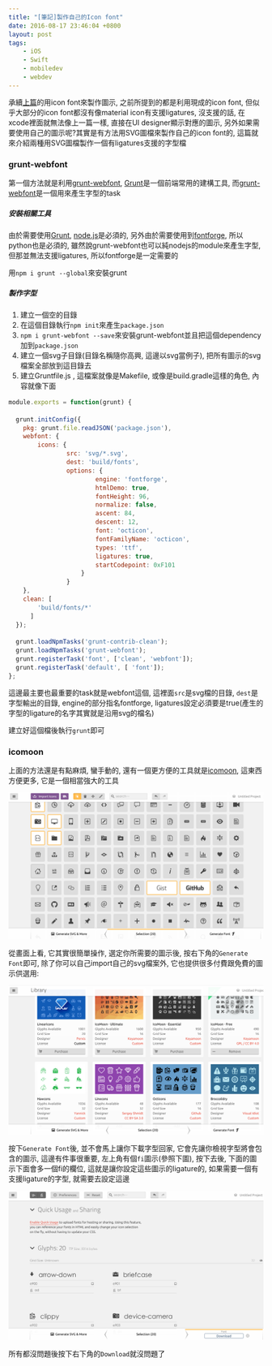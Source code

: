 ```yaml
---
title: "[筆記]製作自己的Icon font"
date: 2016-08-17 23:46:04 +0800
layout: post
tags:
    - iOS
    - Swift
    - mobiledev
    - webdev
---
```

承續[上篇](http://blog.jln.co/筆記-ios開發-使用icon-font來節省圖示空間/)的用icon font來製作圖示, 之前所提到的都是利用現成的icon font, 但似乎大部分的icon font都沒有像material icon有支援ligatures, 沒支援的話, 在xcode裡面就無法像上一篇一樣, 直接在UI designer顯示對應的圖示, 另外如果需要使用自己的圖示呢?其實是有方法用SVG圖檔來製作自己的icon font的, 這篇就來介紹兩種用SVG圖檔製作一個有ligatures支援的字型檔

### grunt-webfont 
第一個方法就是利用[grunt-webfont](https://github.com/sapegin/grunt-webfont), [Grunt](http://gruntjs.com)是一個前端常用的建構工具, 而[grunt-webfont](https://github.com/sapegin/grunt-webfont)是一個用來產生字型的task

##### 安裝相關工具
由於需要使用[Grunt](http://gruntjs.com), [node.js](nodejs.org)是必須的, 另外由於需要使用到[fontforge](http://fontforge.github.io), 所以python也是必須的, 雖然說grunt-webfont也可以純nodejs的module來產生字型, 但那並無法支援ligatures, 所以fontforge是一定需要的

用`npm i grunt --global`來安裝grunt

##### 製作字型
1. 建立一個空的目錄
2. 在這個目錄執行`npm init`來產生`package.json`
3. `npm i grunt-webfont --save`來安裝grunt-webfont並且把這個dependency 加到`package.json`
4. 建立一個svg子目錄(目錄名稱隨你高興, 這邊以svg當例子), 把所有圖示的svg檔案全部放到這目錄去
5. 建立Gruntfile.js , 這檔案就像是Makefile, 或像是build.gradle這樣的角色, 內容就像下面

```javascript
module.exports = function(grunt) {

  grunt.initConfig({
    pkg: grunt.file.readJSON('package.json'),
    webfont: {
        icons: {
                src: 'svg/*.svg',
                dest: 'build/fonts',
                options: {
                        engine: 'fontforge',
                        htmlDemo: true,
                        fontHeight: 96,
                        normalize: false,
                        ascent: 84,
                        descent: 12,
                        font: 'octicon',
                        fontFamilyName: 'octicon',
                        types: 'ttf',
                        ligatures: true,
                        startCodepoint: 0xF101
                    }
                }
    },
    clean: [
        'build/fonts/*'
      ]
  });

  grunt.loadNpmTasks('grunt-contrib-clean');
  grunt.loadNpmTasks('grunt-webfont');
  grunt.registerTask('font', ['clean', 'webfont']);
  grunt.registerTask('default', [ 'font']);
};
```

這邊最主要也最重要的task就是webfont這個, 這裡面`src`是svg檔的目錄, `dest`是字型輸出的目錄, engine的部分指名fontforge, ligatures設定必須要是true(產生的字型的ligature的名字其實就是沿用svg的檔名)

建立好這個檔後執行`grunt`即可

### icomoon
上面的方法還是有點麻煩, 蠻手動的, 還有一個更方便的工具就是[icomoon](https://icomoon.io/app/), 這東西方便更多, 它是一個相當強大的工具

![Icomoon](/images/posts/icomoon1.png)

從畫面上看, 它其實很簡單操作, 選定你所需要的圖示後, 按右下角的`Generate Font`即可, 除了你可以自己import自己的svg檔案外, 它也提供很多付費跟免費的圖示供選用:

![Icomoon](/images/posts/icomoon2.png)

按下`Generate Font`後, 並不會馬上讓你下載字型回家, 它會先讓你檢視字型將會包含的圖示, 這邊有件事很重要, 左上角有個`fi`圖示(參照下圖), 按下去後, 下面的圖示下面會多一個fi的欄位, 這就是讓你設定這些圖示的ligature的, 如果需要一個有支援ligature的字型, 就需要去設定這邊

![Icomoon](/images/posts/icomoon3.png)

所有都沒問題後按下右下角的`Download`就沒問題了